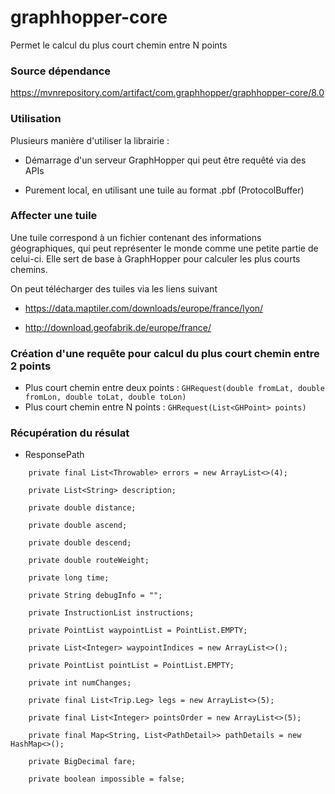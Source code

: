 graphhopper-core
====================================

Permet le calcul du plus court chemin entre N points

### Source dépendance

<https://mvnrepository.com/artifact/com.graphhopper/graphhopper-core/8.0>

### Utilisation

Plusieurs manière d'utiliser la librairie : 

-   Démarrage d'un serveur GraphHopper qui peut être requêté via des APIs

-   Purement local, en utilisant une tuile au format .pbf (ProtocolBuffer)

### Affecter une tuile

Une tuile correspond à un fichier contenant des informations géographiques, qui peut représenter le monde comme une petite partie de celui-ci. Elle sert de base à GraphHopper pour calculer les plus courts chemins.

On peut télécharger des tuiles via les liens suivant

-   <https://data.maptiler.com/downloads/europe/france/lyon/>

-   <http://download.geofabrik.de/europe/france/>

### Création d'une requête pour calcul du plus court chemin entre 2 points

-   Plus court chemin entre deux points : ```GHRequest(double fromLat, double fromLon, double toLat, double toLon)```
- Plus court chemin entre N points : ```GHRequest(List<GHPoint> points)```

### Récupération du résulat

- ResponsePath
```    
    private final List<Throwable> errors = new ArrayList<>(4);
    
    private List<String> description;
    
    private double distance;
    
    private double ascend;
    
    private double descend;
    
    private double routeWeight;
    
    private long time;
    
    private String debugInfo = "";
    
    private InstructionList instructions;
    
    private PointList waypointList = PointList.EMPTY;
    
    private List<Integer> waypointIndices = new ArrayList<>();
    
    private PointList pointList = PointList.EMPTY;
    
    private int numChanges;
    
    private final List<Trip.Leg> legs = new ArrayList<>(5);
    
    private final List<Integer> pointsOrder = new ArrayList<>(5);
    
    private final Map<String, List<PathDetail>> pathDetails = new HashMap<>();
    
    private BigDecimal fare;
    
    private boolean impossible = false;
```